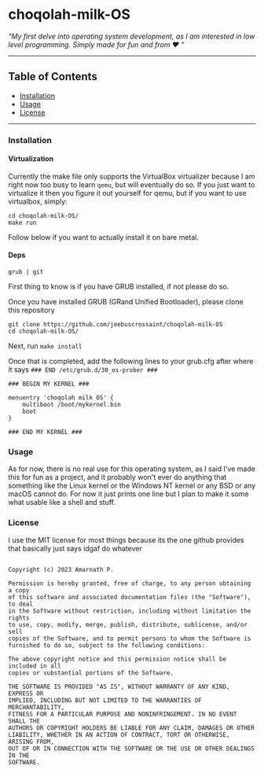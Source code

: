 # choqolah-milk-OS

*"My first delve into operating system development, as I am interested in low level programming. Simply made for fun and from :heart: "*

-----

## Table of Contents

- [Installation](#installation)
- [Usage](#usage)
- [License](#license)

-----

### Installation 

#### Virtualization

Currently the make file only supports the VirtualBox virtualizer because I am right now too busy to learn `qemu`, but will eventually do so. If you just want to virtualize it then you figure it out yourself for qemu, but if you want to use virtualbox, simply:

```
cd choqolah-milk-OS/
make run
```

Follow below if you want to actually install it on bare metal.

#### Deps
```
grub | git 
```

First thing to know is if you have GRUB installed, if not please do so. 

Once you have installed GRUB (GRand Unified Bootloader), please clone this repository
```
git clone https://github.com/jeebuscrossaint/choqolah-milk-OS
cd choqolah-milk-OS/
```
Next, run `make install`

Once that is completed, add the following lines to your grub.cfg after where it says `### END /etc/grub.d/30_os-prober ###`

```
### BEGIN MY KERNEL ###

menuentry 'choqolah milk OS' {
    multiboot /boot/mykernel.bin
    boot
}

### END MY KERNEL ###
```

### Usage

As for now, there is no real use for this operating system, as I said I've made this for fun as a project, and it probably won't ever do anything that something like the Linux kernel or the Windows NT kernel or any BSD or any macOS cannot do. For now it just prints one line but I plan to make it some what usable like a shell and stuff. 

### License
I use the MIT license for most things because its the one github provides that basically just says idgaf do whatever

```MIT License

Copyright (c) 2023 Amarnath P.

Permission is hereby granted, free of charge, to any person obtaining a copy
of this software and associated documentation files (the "Software"), to deal
in the Software without restriction, including without limitation the rights
to use, copy, modify, merge, publish, distribute, sublicense, and/or sell
copies of the Software, and to permit persons to whom the Software is
furnished to do so, subject to the following conditions:

The above copyright notice and this permission notice shall be included in all
copies or substantial portions of the Software.

THE SOFTWARE IS PROVIDED "AS IS", WITHOUT WARRANTY OF ANY KIND, EXPRESS OR
IMPLIED, INCLUDING BUT NOT LIMITED TO THE WARRANTIES OF MERCHANTABILITY,
FITNESS FOR A PARTICULAR PURPOSE AND NONINFRINGEMENT. IN NO EVENT SHALL THE
AUTHORS OR COPYRIGHT HOLDERS BE LIABLE FOR ANY CLAIM, DAMAGES OR OTHER
LIABILITY, WHETHER IN AN ACTION OF CONTRACT, TORT OR OTHERWISE, ARISING FROM,
OUT OF OR IN CONNECTION WITH THE SOFTWARE OR THE USE OR OTHER DEALINGS IN THE
SOFTWARE.
```
